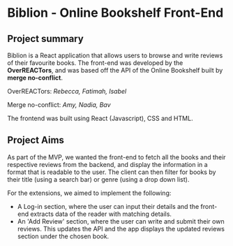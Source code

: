 # Biblion - Online Bookshelf Front-End

## Project summary

Biblion is a React application that allows users to browse and write reviews of their favourite books. The front-end was developed by the **OverREACTors**, and was based off the API of the Online Bookshelf built by **merge no-conflict**.

OverREACTors: _Rebecca, Fatimah, Isabel_

Merge no-conflict: _Amy, Nadia, Bav_

The frontend was built using React (Javascript), CSS and HTML.

## Project Aims

As part of the MVP, we wanted the front-end to fetch all the books and their respective reviews from the backend, and display the information in a format that is readable to the user.
The client can then filter for books by their title (using a search bar) or genre (using a drop down list).

For the extensions, we aimed to implement the following:

- A Log-in section, where the user can input their details and the front-end extracts data of the reader with matching details.
- An 'Add Review' section, where the user can write and submit their own reviews. This updates the API and the app displays the updated reviews section under the chosen book.
